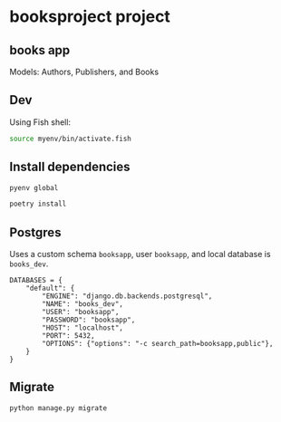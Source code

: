 # booksproject project 

## books app
Models: Authors, Publishers, and Books

## Dev
Using Fish shell:
```sh
source myenv/bin/activate.fish
```

## Install dependencies
```sh
pyenv global
```
```sh
poetry install
```

## Postgres
Uses a custom schema `booksapp`, user `booksapp`, and local database is `books_dev`.

```
DATABASES = {
    "default": {
        "ENGINE": "django.db.backends.postgresql",
        "NAME": "books_dev",
        "USER": "booksapp",
        "PASSWORD": "booksapp",
        "HOST": "localhost",
        "PORT": 5432,
        "OPTIONS": {"options": "-c search_path=booksapp,public"},
    }
}
```

## Migrate
```sh
python manage.py migrate
```
